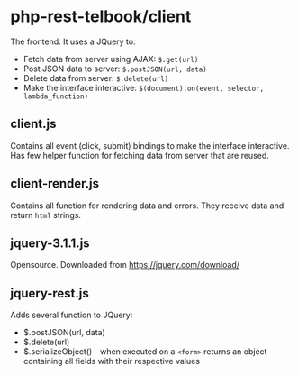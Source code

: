 # php-rest-telbook/client

The frontend. It uses a JQuery to: 

  * Fetch data from server using AJAX: `$.get(url)`
  * Post JSON data to server: `$.postJSON(url, data)`
  * Delete data from server: `$.delete(url)`
  * Make the interface interactive: `$(document).on(event, selector, lambda_function)`
  
## client.js

Contains all event (click, submit) bindings to make the interface interactive.
Has few helper function for fetching data from server that are reused.

## client-render.js

Contains all function for rendering data and errors. They receive data and return `html` strings.

## jquery-3.1.1.js

Opensource. Downloaded from https://jquery.com/download/

## jquery-rest.js

Adds several function to JQuery:

  - $.postJSON(url, data)
  - $.delete(url)
  - $.serializeObject() - when executed on a `<form>` returns an object containing all fields with their respective values
